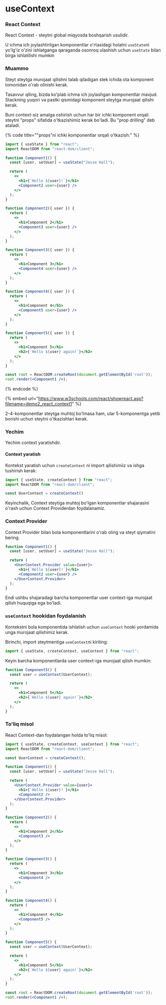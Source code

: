 # useContext

### React Context

React Context - steytni global miqyosda boshqarish usulidir.

U ichma ich joylashtirilgan komponentlar o'rtasidagi holatni `useState`ni yo'lg'iz o'zini ishlatganga qaraganda osonroq ulashish uchun `useState` bilan birga ishlatilishi mumkin

### Muammo

Steyt steytga murojaat qilishni talab qiladigan stek ichida ota komponent tomonidan o'rab olinishi kerak.

Tasavvur qiling, bizda ko'plab ichma ich joylashgan komponentlar mavjud. Stackning yuqori va pastki qismidagi komponent steytga murojaat qilishi kerak.

Buni context-siz amalga oshirish uchun har bir ichki komponent orqali steytni "props" sifatida o'tkazishimiz kerak bo'ladi. Bu "prop drilling" deb ataladi.

{% code title=""props"ni ichki komponentlar orqali o'tkazish:" %}
```jsx
import { useState } from "react";
import ReactDOM from "react-dom/client";

function Component1() {
  const [user, setUser] = useState("Jesse Hall");

  return (
    <>
      <h1>{`Hello ${user}!`}</h1>
      <Component2 user={user} />
    </>
  );
}

function Component2({ user }) {
  return (
    <>
      <h1>Component 2</h1>
      <Component3 user={user} />
    </>
  );
}

function Component3({ user }) {
  return (
    <>
      <h1>Component 3</h1>
      <Component4 user={user} />
    </>
  );
}

function Component4({ user }) {
  return (
    <>
      <h1>Component 4</h1>
      <Component5 user={user} />
    </>
  );
}

function Component5({ user }) {
  return (
    <>
      <h1>Component 5</h1>
      <h2>{`Hello ${user} again!`}</h2>
    </>
  );
}

const root = ReactDOM.createRoot(document.getElementById('root'));
root.render(<Component1 />);
```
{% endcode %}

{% embed url="https://www.w3schools.com/react/showreact.asp?filename=demo2_react_context1" %}

2-4-komponentlar steytga muhtoj bo'lmasa ham, ular 5-komponentga yetib borishi uchun steytni o'tkazishlari kerak.

### Yechim

Yechim context yaratishdir.

#### Context  yaratish

Kontekst yaratish uchun `createContext` ni import qilishimiiz va ishga tushirish kerak:

```jsx
import { useState, createContext } from "react";
import ReactDOM from "react-dom/client";

const UserContext = createContext()
```

Keyinchalik, Context steytiga muhtoj bo'lgan komponentlar shajarasini o'rash uchun Context Providerdan foydalanamiz.

### Context Provider

Context Provider bilan bola komponentlarini o'rab oling va steyt qiymatini bering.

```jsx
function Component1() {
  const [user, setUser] = useState("Jesse Hall");

  return (
    <UserContext.Provider value={user}>
      <h1>{`Hello ${user}!`}</h1>
      <Component2 user={user} />
    </UserContext.Provider>
  );
}
```

Endi ushbu shajaradagi barcha komponentlar user context-iga murojaat qilish huquqiga ega bo'ladi.

### `useContext` hookidan foydalanish

Kontekstni bola komponentida ishlatish uchun `useContext` hooki yordamida unga murojaat qilishimiz kerak.

Birinchi, import steytmentiga `useContext`ni kiriting:

```jsx
import { useState, createContext, useContext } from "react";
```

Keyin barcha komponentlarda user context-iga murojaat qilish mumkin:

```jsx
function Component5() {
  const user = useContext(UserContext);

  return (
    <>
      <h1>Component 5</h1>
      <h2>{`Hello ${user} again!`}</h2>
    </>
  );
}
```

### To'liq misol

React Context-dan foydalangan holda to'liq misol:

```jsx
import { useState, createContext, useContext } from "react";
import ReactDOM from "react-dom/client";

const UserContext = createContext();

function Component1() {
  const [user, setUser] = useState("Jesse Hall");

  return (
    <UserContext.Provider value={user}>
      <h1>{`Hello ${user}!`}</h1>
      <Component2 />
    </UserContext.Provider>
  );
}

function Component2() {
  return (
    <>
      <h1>Component 2</h1>
      <Component3 />
    </>
  );
}

function Component3() {
  return (
    <>
      <h1>Component 3</h1>
      <Component4 />
    </>
  );
}

function Component4() {
  return (
    <>
      <h1>Component 4</h1>
      <Component5 />
    </>
  );
}

function Component5() {
  const user = useContext(UserContext);

  return (
    <>
      <h1>Component 5</h1>
      <h2>{`Hello ${user} again!`}</h2>
    </>
  );
}

const root = ReactDOM.createRoot(document.getElementById('root'));
root.render(<Component1 />);
```
